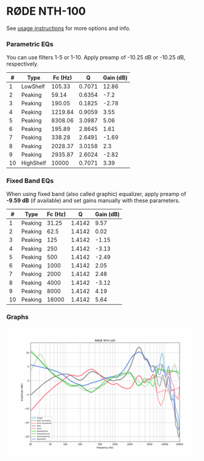 # RØDE NTH-100
See [usage instructions](https://github.com/jaakkopasanen/AutoEq#usage) for more options and info.

### Parametric EQs
You can use filters 1-5 or 1-10. Apply preamp of -10.25 dB or -10.25 dB, respectively.

|   # | Type      |   Fc (Hz) |      Q |   Gain (dB) |
|-----|-----------|-----------|--------|-------------|
|   1 | LowShelf  |    105.33 | 0.7071 |       12.86 |
|   2 | Peaking   |     59.14 | 0.6354 |       -7.2  |
|   3 | Peaking   |    190.05 | 0.1825 |       -2.78 |
|   4 | Peaking   |   1219.84 | 0.9059 |        3.55 |
|   5 | Peaking   |   8308.06 | 3.0987 |        5.06 |
|   6 | Peaking   |    195.89 | 2.8645 |        1.61 |
|   7 | Peaking   |    338.28 | 2.6491 |       -1.69 |
|   8 | Peaking   |   2028.37 | 3.0158 |        2.3  |
|   9 | Peaking   |   2935.87 | 2.6024 |       -2.82 |
|  10 | HighShelf |  10000    | 0.7071 |        3.39 |

### Fixed Band EQs
When using fixed band (also called graphic) equalizer, apply preamp of **-9.59 dB** (if available) and set gains manually with these parameters.

|   # | Type    |   Fc (Hz) |      Q |   Gain (dB) |
|-----|---------|-----------|--------|-------------|
|   1 | Peaking |     31.25 | 1.4142 |        9.57 |
|   2 | Peaking |     62.5  | 1.4142 |        0.02 |
|   3 | Peaking |    125    | 1.4142 |       -1.15 |
|   4 | Peaking |    250    | 1.4142 |       -3.13 |
|   5 | Peaking |    500    | 1.4142 |       -2.49 |
|   6 | Peaking |   1000    | 1.4142 |        2.05 |
|   7 | Peaking |   2000    | 1.4142 |        2.48 |
|   8 | Peaking |   4000    | 1.4142 |       -3.12 |
|   9 | Peaking |   8000    | 1.4142 |        4.19 |
|  10 | Peaking |  16000    | 1.4142 |        5.64 |

### Graphs
![](./R%C3%98DE%20NTH-100.png)
